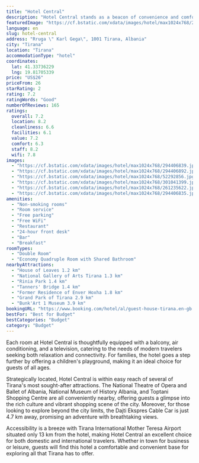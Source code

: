 ```yaml
---
title: "Hotel Central"
description: "Hotel Central stands as a beacon of convenience and comfort in the heart of Tirana, merely 1."
featuredImage: "https://cf.bstatic.com/xdata/images/hotel/max1024x768/294406839.jpg?k=87e6c1610f7f6597a88c8a659d3fd7c80f254e7aeeb9539b01486125c483f1fa&o=&hp=1"
language: en
slug: hotel-central
address: "Rruga \" Karl Gega\", 1001 Tirana, Albania"
city: "Tirana"
location: "Tirana"
accommodationType: "hotel"
coordinates:
  lat: 41.33736229
  lng: 19.81705339
price: "US$26"
priceFrom: 26
starRating: 2
rating: 7.2
ratingWords: "Good"
numberOfReviews: 165
ratings:
  overall: 7.2
  location: 8.2
  cleanliness: 6.6
  facilities: 6.1
  value: 7.2
  comfort: 6.3
  staff: 8.2
  wifi: 7.8
images:
  - "https://cf.bstatic.com/xdata/images/hotel/max1024x768/294406839.jpg?k=87e6c1610f7f6597a88c8a659d3fd7c80f254e7aeeb9539b01486125c483f1fa&o=&hp=1"
  - "https://cf.bstatic.com/xdata/images/hotel/max1024x768/294406892.jpg?k=e992b136f6de7278be17c108b6e967ff26cddaf64763246b94d1ec6dcecf65fc&o=&hp=1"
  - "https://cf.bstatic.com/xdata/images/hotel/max1024x768/52292856.jpg?k=179831d9545a5f6abe378eecfc65b3383b934d3d85a09ed6b0b8b40189d2bb14&o=&hp=1"
  - "https://cf.bstatic.com/xdata/images/hotel/max1024x768/301041399.jpg?k=083eb90c8b4c1b644df4fe780a5660362cf0c805b0385fe5b9ebab797056006e&o=&hp=1"
  - "https://cf.bstatic.com/xdata/images/hotel/max1024x768/261235622.jpg?k=7d64744efed08958b17f36f85a1a780f72586c9846e97d61374a3f8dcb9929ba&o=&hp=1"
  - "https://cf.bstatic.com/xdata/images/hotel/max1024x768/294406835.jpg?k=83cad23e36baff131b2e33eddc12562f64d8ffd7233b3ae74302a63962f5d6b0&o=&hp=1"
amenities:
  - "Non-smoking rooms"
  - "Room service"
  - "Free parking"
  - "Free WiFi"
  - "Restaurant"
  - "24-hour front desk"
  - "Bar"
  - "Breakfast"
roomTypes:
  - "Double Room"
  - "Economy Quadruple Room with Shared Bathroom"
nearbyAttractions:
  - "House of Leaves 1.2 km"
  - "National Gallery of Arts Tirana 1.3 km"
  - "Rinia Park 1.4 km"
  - "Tanners' Bridge 1.4 km"
  - "Former Residence of Enver Hoxha 1.8 km"
  - "Grand Park of Tirana 2.9 km"
  - "Bunk'Art 1 Museum 3.9 km"
bookingURL: "https://www.booking.com/hotel/al/guest-house-tirana.en-gb.html?aid=8035640"
bestFor: "Best for Budget"
bestCategories: "Budget"
category: "Budget"
---
```


Each room at Hotel Central is thoughtfully equipped with a balcony, air conditioning, and a television, catering to the needs of modern travelers seeking both relaxation and connectivity. For families, the hotel goes a step further by offering a children's playground, making it an ideal choice for guests of all ages.

Strategically located, Hotel Central is within easy reach of several of Tirana's most sought-after attractions. The National Theatre of Opera and Ballet of Albania, National Museum of History Albania, and Toptani Shopping Centre are all conveniently nearby, offering guests a glimpse into the rich culture and vibrant shopping scene of the city. Moreover, for those looking to explore beyond the city limits, the Dajti Ekspres Cable Car is just 4.7 km away, promising an adventure with breathtaking views.

Accessibility is a breeze with Tirana International Mother Teresa Airport situated only 13 km from the hotel, making Hotel Central an excellent choice for both domestic and international travelers. Whether in town for business or leisure, guests will find this hotel a comfortable and convenient base for exploring all that Tirana has to offer.